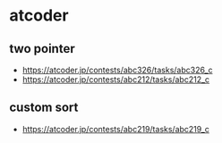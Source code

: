 # atcoder

## two pointer

- https://atcoder.jp/contests/abc326/tasks/abc326_c
- https://atcoder.jp/contests/abc212/tasks/abc212_c

## custom sort

- https://atcoder.jp/contests/abc219/tasks/abc219_c
